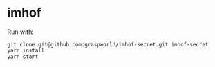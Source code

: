 # imhof

Run with:
    
    git clone git@github.com:graspworld/imhof-secret.git imhof-secret
    yarn install
    yarn start

